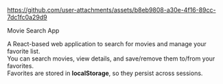 https://github.com/user-attachments/assets/b8eb9808-a30e-4f16-89cc-7dc1fc0a29d9

Movie Search App

A React-based web application to search for movies and manage your favorite list.  
You can search movies, view details, and save/remove them to/from your favorites.  
Favorites are stored in **localStorage**, so they persist across sessions.
